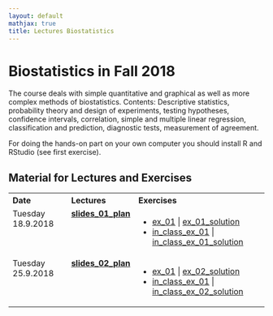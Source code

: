 ```yaml
---
layout: default
mathjax: true
title: Lectures Biostatistics
---
```


# Biostatistics in Fall 2018

The course deals with simple quantitative and graphical as well as more complex methods of biostatistics. Contents: Descriptive statistics, probability theory and design of experiments, testing hypotheses, confidence intervals, correlation, simple and multiple linear regression, classification and prediction, diagnostic tests, measurement of agreement.

For doing the hands-on part on your own computer you should install R and RStudio (see first exercise).

## Material for Lectures and Exercises  

<!--  
!!!!!!!!!!!!!!!!!!!!!!!!!!!!!!!!!!!!!!!!!!!!!!!!!!!!!!
Note on table no empty lines / Bitte keine Leerzeilen 
Otherwise the rendering is broken
!!!!!!!!!!!!!!!!!!!!!!!!!!!!!!!!!!!!!!!!!!!!!!!!!!!!!!
-->
<table  class="zebra" width="width:100%">
  <tr>
      <th style="text-align: left;" width="%5">Date</th>
      <th style="text-align: left;" width="%55">Lectures</th>
      <th style="text-align: left;" width="%20">Exercises</th>
  </tr>
    <!--  ------------------------------------- -->
    <!--  week 1 -->
    <!--  ------------------------------------- -->
    <tr>
    <td style="text-align: left;" valign="top">Tuesday 18.9.2018</td>  
  	<td style="text-align: left;" valign="top"> 
        <b> <a href="https://github.com/tensorchiefs/dl_course_2018/blob/master/slides/DL2018-day1.pdf"> slides_01_plan</a>
    </td>
    <!--  Exercises and Homework -->
    <td style="text-align: left;" valign="top">
    	<ul>
    		<li>
            <a href="exercises/01_tf_matrix_mult"> ex_01</a> | 
            <a href='https://github.com/tensorchiefs/dl_course_2018/blob/master/notebooks/01_MatrixMultiplication_solution.ipynb'> ex_01_solution</a> 
        </li>
    		<li>
            <a href="exercises/02_linreg_with_slider"> in_class_ex_01</a> |
            <a href='https://github.com/tensorchiefs/dl_course_2018/blob/master/notebooks/02_Linreg_with_slider_solution.ipynb'> in_class_ex_01_solution</a> 
        </li>
        <!-- 
      </ul>
    </td>   
  </tr>
    <!--  ------------------------------------- -->
    <!--  Woche 2 -->
    <!--  ------------------------------------- -->
     <tr>
    <td style="text-align: left;" valign="top">Tuesday 25.9.2018</td>  
  	<td style="text-align: left;" valign="top"> 
        <b> <a href="https://github.com/tensorchiefs/dl_course_2018/blob/master/slides/DL2018-day1.pdf"> slides_02_plan</a>
    </td>
    <!--  Exercises and Homework -->
    <td style="text-align: left;" valign="top">
    	<ul>
    		<li>
            <a href="exercises/01_tf_matrix_mult"> ex_01</a> | 
            <a href='https://github.com/tensorchiefs/dl_course_2018/blob/master/notebooks/01_MatrixMultiplication_solution.ipynb'> ex_02_solution</a> 
        </li>
    		<li>
            <a href="exercises/02_linreg_with_slider"> in_class_ex_01</a> |
            <a href='https://github.com/tensorchiefs/dl_course_2018/blob/master/notebooks/02_Linreg_with_slider_solution.ipynb'> in_class_ex_02_solution</a> 
        </li>
        <!-- 
      </ul>
    </td>   
  </tr>
    <!--  ------------------------------------- -->
    <!--  Woche 3 -->
    <!--  ------------------------------------- -->
